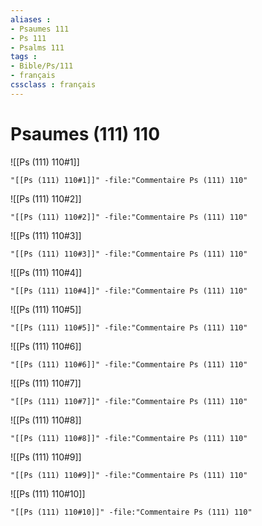 ```yaml
---
aliases : 
- Psaumes 111
- Ps 111
- Psalms 111
tags : 
- Bible/Ps/111
- français
cssclass : français
---
```


# Psaumes (111) 110

![[Ps (111) 110#1]]

```query
"[[Ps (111) 110#1]]" -file:"Commentaire Ps (111) 110"
```

![[Ps (111) 110#2]]

```query
"[[Ps (111) 110#2]]" -file:"Commentaire Ps (111) 110"
```

![[Ps (111) 110#3]]

```query
"[[Ps (111) 110#3]]" -file:"Commentaire Ps (111) 110"
```

![[Ps (111) 110#4]]

```query
"[[Ps (111) 110#4]]" -file:"Commentaire Ps (111) 110"
```

![[Ps (111) 110#5]]

```query
"[[Ps (111) 110#5]]" -file:"Commentaire Ps (111) 110"
```

![[Ps (111) 110#6]]

```query
"[[Ps (111) 110#6]]" -file:"Commentaire Ps (111) 110"
```

![[Ps (111) 110#7]]

```query
"[[Ps (111) 110#7]]" -file:"Commentaire Ps (111) 110"
```

![[Ps (111) 110#8]]

```query
"[[Ps (111) 110#8]]" -file:"Commentaire Ps (111) 110"
```

![[Ps (111) 110#9]]

```query
"[[Ps (111) 110#9]]" -file:"Commentaire Ps (111) 110"
```

![[Ps (111) 110#10]]

```query
"[[Ps (111) 110#10]]" -file:"Commentaire Ps (111) 110"
```

